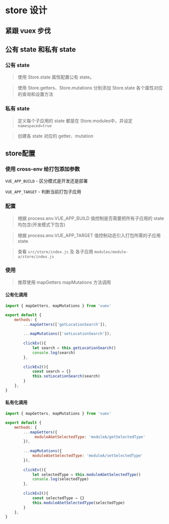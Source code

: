 # store 设计

## 紧跟 vuex 步伐

## 公有 state 和私有 state

### 公有 state

> 使用 Store.state 属性配置公有 state。

> 使用 Store.getters、Store.mutations 分别添加 Store.state 各个属性对应的查询和设置方法

### 私有 state

> 定义每个子应用的 state 都是在 Store.modules中，并设定`namespaced=true`

> 创建各 state 对应的 getter、mutation
 
## store配置

### 使用 cross-env 给打包添加参数

`VUE_APP_BUILD` - 区分模式是开发还是部署

`VUE_APP_TARGET` - 判断当前打包子应用

### 配置

> 根据 process.env.VUE_APP_BUILD 值控制是否需要把所有子应用的 state 均包含(开发模式下包含)

> 根据 process.env.VUE_APP_TARGET 值控制动态引入打包所需的子应用 state

> 查看 `src/store/index.js` 及 各子应用 `modules/module-a/store/index.js`

### 使用

> 推荐使用 mapGetters mapMutations 方法调用

#### 公有化调用

```javascript
import { mapGetters, mapMutations } from 'vuex'

export default {
    methods: {
        ...mapGetters(['getLocationSearch']),
        
        ...mapMutations(['setLocationSearch']),
        
        clickEv(){
            let search = this.getLocationSearch()
            console.log(search)
        },
        
        clickEv2(){
            const search = {}
            this.setLocationSearch(search)
        }
    },
}
```

#### 私有化调用

```javascript
import { mapGetters, mapMutations } from 'vuex'

export default {   
    methods: {
        ...mapGetters({
             moduleAGetSelectedType: 'moduleA/getSelectedType'
        }),
        
        ...mapMutations({
            moduleASetSelectedType: 'moduleA/setSelectedType'
        }),
        
        clickEv(){
            let selectedType = this.moduleAGetSelectedType()
            console.log(selectedType)
        },
        
        clickEv2(){
            const selectedType = {}
            this.moduleASetSelectedType(selectedType)
        }
    },
}
```


